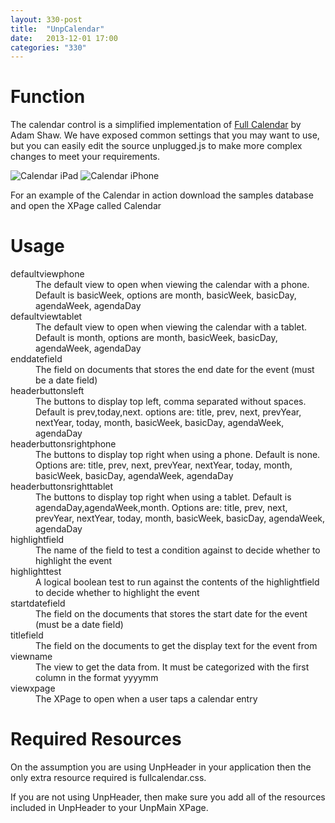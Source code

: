 ```yaml
---
layout: 330-post
title:  "UnpCalendar"
date:   2013-12-01 17:00
categories: "330"
---
```


# Function
The calendar control is a simplified implementation of [Full Calendar](http://arshaw.com/fullcalendar/) by Adam Shaw. We have exposed common settings that you may want to use, but you can easily edit the source unplugged.js to make more complex changes to meet your requirements.

![Calendar iPad](http://teamstudio.s3.amazonaws.com/images/tablet-calendar.png)
![Calendar iPhone](http://teamstudio.s3.amazonaws.com/images/phone-calendar.png)


For an example of the Calendar in action download the samples database and open the XPage called Calendar

# Usage

<dl class="dl-horizontal">
	<dt>defaultviewphone</dt><dd>The default view to open when viewing the calendar with a phone. Default is basicWeek, options are month, basicWeek, basicDay, agendaWeek, agendaDay</dd>
	<dt>defaultviewtablet</dt><dd>The default view to open when viewing the calendar with a tablet. Default is month, options are month, basicWeek, basicDay, agendaWeek, agendaDay</dd>
	<dt>enddatefield</dt><dd>The field on documents that stores the end date for the event (must be a date field)</dd>
	<dt>headerbuttonsleft</dt><dd>The buttons to display top left, comma separated without spaces. Default is prev,today,next. options are: title, prev, next, prevYear, nextYear, today, month, basicWeek, basicDay, agendaWeek, agendaDay</dd>
	<dt>headerbuttonsrightphone</dt><dd>The buttons to display top right when using a phone. Default is none. Options are: title, prev, next, prevYear, nextYear, today, month, basicWeek, basicDay, agendaWeek, agendaDay</dd>
	<dt>headerbuttonsrighttablet</dt><dd>The buttons to display top right when using a tablet. Default is agendaDay,agendaWeek,month. Options are: title, prev, next, prevYear, nextYear, today, month, basicWeek, basicDay, agendaWeek, agendaDay</dd>
	<dt>highlightfield</dt><dd>The name of the field to test a condition against to decide whether to highlight the event</dd>
	<dt>highlighttest</dt><dd>A logical boolean test to run against the contents of the highlightfield to decide whether to highlight the event</dd>
	<dt>startdatefield</dt><dd>The field on the documents that stores the start date for the event (must be a date field)</dd>
	<dt>titlefield</dt><dd>The field on the documents to get the display text for the event from</dd>
	<dt>viewname</dt><dd>The view to get the data from. It must be categorized with the first column in the format yyyymm</dd>
	<dt>viewxpage</dt><dd>The XPage to open when a user taps a calendar entry</dd>
</dl>

<script src="https://gist.github.com/whitemx/906050275af37eab6f8b.js"></script>

# Required Resources
On the assumption you are using UnpHeader in your application then the only extra resource required is fullcalendar.css.

If you are not using UnpHeader, then make sure you add all of the resources included in UnpHeader to your UnpMain XPage.